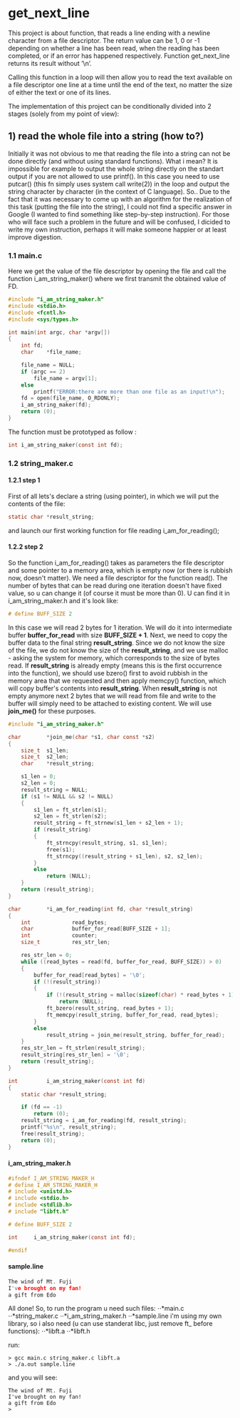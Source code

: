 # get_next_line

This project is about function, that reads a line ending with a newline character from a file descriptor. The return value can be 1, 0 or -1 depending on whether a line has been read, when the reading has been completed, or if an error has happened respectively. Function get_next_line returns its result without ’\n’.

Calling this function in a loop will then allow you to read the text available on a file descriptor one line at a time until the end of the text, no matter the size of either the text or one of its lines.

The implementation of this project can be conditionally divided into 2 stages (solely from my point of view):

## 1) read the whole file into a string (how to?)

Initially it was not obvious to me that reading the file into a string can not be done directly (and without using standard functions). What i mean? It is impossible for example to output the whole string directly on the standart output if you are not allowed to use printf(). In this case you need to use putcar() (this fn simply uses system call write(2)) in the loop and output the string character by character (in the context of C language). So.. Due to the fact that it was necessary to come up with an algorithm for the realization of this task (putting the file into the string), I could not find a specific answer in Google (I wanted to find something like step-by-step instruction). For those who will face such a problem in the future and will be confused, I dicided to write my own instruction, perhaps it will make someone happier or at least improve digestion.

### 1.1 main.c
Here we get the value of the file descriptor by opening the file and call the function i_am_string_maker() where we first transmit the obtained value of FD.
``` C
#include "i_am_string_maker.h"
#include <stdio.h>
#include <fcntl.h>
#include <sys/types.h>

int	main(int argc, char *argv[])
{
	int	fd;
	char	*file_name;

	file_name = NULL;
	if (argc == 2)
		file_name = argv[1];
	else
		printf("ERROR:there are more than one file as an input!\n");
	fd = open(file_name, O_RDONLY);
	i_am_string_maker(fd);
	return (0);
}
```

The function must be prototyped as follow :
``` C
int i_am_string_maker(const int fd);
```

### 1.2 string_maker.c

#### 1.2.1 step 1
First of all lets's declare a string (using pointer), in which we will put the contents of the file:
``` C
static char	*result_string;
```
and launch our first working function for file reading i_am_for_reading();

#### 1.2.2 step 2
So the function i_am_for_reading() takes as parameters the file descriptor and some pointer to a memory area, which is empty now (or there is rubbish now, doesn't matter). We need a file descriptor for the function read(). The number of bytes that can be read during one iteration doesn't have fixed value, so u can change it (of course it must be more than 0). U can find it in i_am_string_maker.h and it's look like:
``` C
# define BUFF_SIZE 2
```
In this case we will read 2 bytes for 1 iteration. We will do it into intermediate buffer **buffer_for_read** with size **BUFF_SIZE + 1**.
Next, we need to copy the buffer data to the final string **result_string**. Since we do not know the size of the file, we do not know the size of the **result_string**, and we use malloc - asking the system for memory, which corresponds to the size of bytes read. If **result_string** is already empty (means this is the first occurrence into the function), we should use bzero() first to avoid rubbish in the memory area that we requested and then apply memcpy() function, which will copy buffer's contents into **result_string**. When **result_string** is not empty anymore next 2 bytes that we will read from file and write to the buffer will simply need to be attached to existing content. We will use **join_me()** for these purposes.
``` C
#include "i_am_string_maker.h"

char		*join_me(char *s1, char const *s2)
{
	size_t	s1_len;
	size_t	s2_len;
	char	*result_string;

	s1_len = 0;
	s2_len = 0;
	result_string = NULL;
	if (s1 != NULL && s2 != NULL)
	{
		s1_len = ft_strlen(s1);
		s2_len = ft_strlen(s2);
		result_string = ft_strnew(s1_len + s2_len + 1);
		if (result_string)
		{
			ft_strncpy(result_string, s1, s1_len);
			free(s1);
			ft_strncpy((result_string + s1_len), s2, s2_len);
		}
		else
			return (NULL);
	}
	return (result_string);
}

char		*i_am_for_reading(int fd, char *result_string)
{
	int				read_bytes;
	char			buffer_for_read[BUFF_SIZE + 1];
	int				counter;
	size_t			res_str_len;

	res_str_len = 0;
	while ((read_bytes = read(fd, buffer_for_read, BUFF_SIZE)) > 0)
	{
		buffer_for_read[read_bytes] = '\0';
		if (!(result_string))
		{
			if (!(result_string = malloc(sizeof(char) * read_bytes + 1)))
				return (NULL);
			ft_bzero(result_string, read_bytes + 1);
			ft_memcpy(result_string, buffer_for_read, read_bytes);
		}
		else
			result_string = join_me(result_string, buffer_for_read);
	}
	res_str_len = ft_strlen(result_string);
	result_string[res_str_len] = '\0';
	return (result_string);
}

int			i_am_string_maker(const int fd)
{
	static char	*result_string;

	if (fd == -1)
		return (0);
	result_string = i_am_for_reading(fd, result_string);
	printf("%s\n", result_string);
	free(result_string);
	return (0);
}
```
#### i_am_string_maker.h
``` C
#ifndef I_AM_STRING_MAKER_H
# define I_AM_STRING_MAKER_H
# include <unistd.h>
# include <stdio.h>
# include <stdlib.h>
# include "libft.h"

# define BUFF_SIZE 2

int		i_am_string_maker(const int fd);

#endif
```

#### sample.line
``` C
The wind of Mt. Fuji
I've brought on my fan!
a gift from Edo
```

All done! So, to run the program u need such files:
⋅⋅*main.c
⋅⋅*string_maker.c
⋅⋅*i_am_string_maker.h
⋅⋅*sample.line
i'm using my own library, so i also need (u can use standerat libc, just remove ft_ before functions):
⋅⋅*libft.a
⋅⋅*libft.h

run:
```
> gcc main.c string_maker.c libft.a
> ./a.out sample.line 
```

and you will see:
```
The wind of Mt. Fuji
I've brought on my fan!
a gift from Edo
>
```